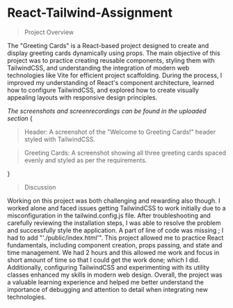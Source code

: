 # React-Tailwind-Assignment

> Project Overview

The "Greeting Cards" is a React-based project designed to create and display greeting cards dynamically using props. The main objective of this project was to practice creating reusable components, styling them with TailwindCSS, and understanding the integration of modern web technologies like Vite for efficient project scaffolding. During the process, I improved my understanding of React's component architecture, learned how to configure TailwindCSS, and explored how to create visually appealing layouts with responsive design principles.


*The screenshots and screenrecordings can be found in the uploaded section*
{

> Header:
A screenshot of the "Welcome to Greeting Cards!" header styled with TailwindCSS.

> Greeting Cards:
A screenshot showing all three greeting cards spaced evenly and styled as per the requirements.

}


> Discussion

Working on this project was both challenging and rewarding also though. I worked alone and faced issues getting TailwindCSS to work initially due to a misconfiguration in the tailwind.config.js file. After troubleshooting and carefully reviewing the installation steps, I was able to resolve the problem and successfully style the application. A part of line of code was missing ; I had to add "'./public/index.html'". This project allowed me to practice React fundamentals, including component creation, props passing, and state and time management. We had 2 hours and this allowed me work and focus in short amount of time so that I could get the work done; which I did.  Additionally, configuring TailwindCSS and experimenting with its utility classes enhanced my skills in modern web design. Overall, the project was a valuable learning experience and helped me better understand the importance of debugging and attention to detail when integrating new technologies.






